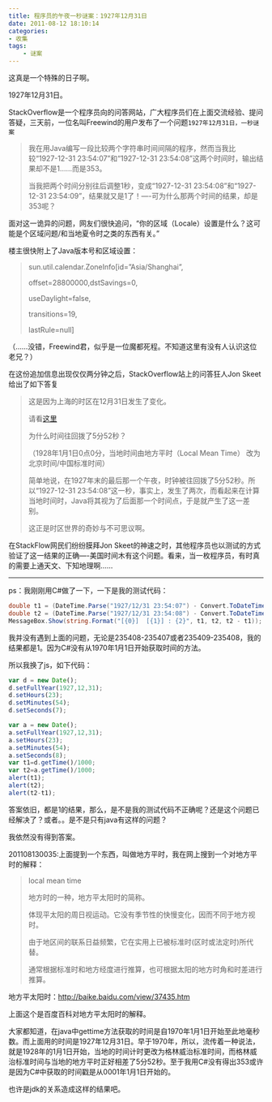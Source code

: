 ```yaml
---
title: 程序员的午夜一秒谜案：1927年12月31日
date: 2011-08-12 18:10:14
categories:
- 收集
tags:
    - 谜案
---
```


这真是一个特殊的日子啊。

1927年12月31日。

StackOverflow是一个程序员向的问答网站，广大程序员们在上面交流经验、提问答疑，三天前，一位名叫Freewind的用户发布了一个问题`1927年12月31日，一秒谜案`

> 我在用Java编写一段比较两个字符串时间间隔的程序，然而当我比较“1927-12-31 23:54:07”和“1927-12-31 23:54:08”这两个时间时，输出结果却不是1……而是353。
>
> 当我把两个时间分别往后调整1秒，变成“1927-12-31 23:54:08”和“1927-12-31 23:54:09”，结果就又是1了！—-可为什么那两个时间的结果，却是353呢？

面对这一诡异的问题，网友们很快追问，“你的区域（Locale）设置是什么？这可能是个区域问题/和当地夏令时之类的东西有关。”

楼主很快附上了Java版本号和区域设置：


> sun.util.calendar.ZoneInfo[id=”Asia/Shanghai”,
>
> offset=28800000,dstSavings=0,
>
> useDaylight=false,
>
> transitions=19,
>
> lastRule=null]

（……没错，Freewind君，似乎是一位魔都死程。不知道这里有没有人认识这位老兄？）

在这份追加信息出现仅仅两分钟之后，StackOverflow站上的问答狂人Jon Skeet给出了如下答复

> 这是因为上海的时区在12月31日发生了变化。
>
> 请看[这里](https://www.timeanddate.com/time/change/china/shanghai?year=1927)
>
> 为什么时间往回拨了5分52秒？
>
> （1928年1月1日0点0分，当地时间由地方平时（Local Mean Time） 改为北京时间/中国标准时间）
>
> 简单地说，在1927年末的最后那一个午夜，时钟被往回拨了5分52秒。所以“1927-12-31 23:54:08”这一秒，事实上，发生了两次，而看起来在计算当地时间时，Java将其视为了后面那一个时间点，于是就产生了这一差别。
>
> 这正是时区世界的奇妙与不可思议啊。

在StackFlow网民们纷纷膜拜Jon Skeet的神速之时，其他程序员也以测试的方式验证了这一结果的正确—-美国时间木有这个问题。看来，当一枚程序员，有时真的需要上通天文、下知地理啊……

----

ps：我刚刚用C#做了一下，一下是我的测试代码：

``` csharp
double t1 = (DateTime.Parse("1927/12/31 23:54:07") - Convert.ToDateTime("1970/01/01 00:00:00")).TotalMilliseconds / 1000;// -8 * 3600;
double t2 = (DateTime.Parse("1927/12/31 23:54:08") - Convert.ToDateTime("1970/01/01 00:00:00")).TotalMilliseconds / 1000;// -8 * 3600;
MessageBox.Show(string.Format("[{0}]  [{1}] : {2}", t1, t2, t2 - t1));
```

我并没有遇到上面的问题，无论是235408-235407或者235409-235408，我的结果都是1。因为C#没有从1970年1月1日开始获取时间的方法。

所以我换了js，如下代码：

``` js
var d = new Date();
d.setFullYear(1927,12,31);
d.setHours(23);
d.setMinutes(54);
d.setSeconds(7);

var a = new Date();
a.setFullYear(1927,12,31);
a.setHours(23);
a.setMinutes(54);
a.setSeconds(8);
var t1=d.getTime()/1000;
var t2=a.getTime()/1000;
alert(t1);
alert(t2);
alert(t2-t1);
```

答案依旧，都是1的结果，那么，是不是我的测试代码不正确呢？还是这个问题已经解决了？或者。。是不是只有java有这样的问题？

我依然没有得到答案。

201108130035:上面提到一个东西，叫做地方平时，我在网上搜到一个对地方平时的解释：

> local mean time
> 
> 地方时的一种，地方平太阳时的简称。
> 
> 体现平太阳的周日视运动。它没有季节性的快慢变化，因而不同于地方视时。
> 
> 由于地区间的联系日益频繁，它在实用上已被标准时(区时或法定时)所代替。
> 
> 通常根据标准时和地方经度进行推算，也可根据太阳的地方时角和时差进行推算。

地方平太阳时：http://baike.baidu.com/view/37435.htm

上面这个是百度百科对地方平太阳时的解释。

大家都知道，在java中gettime方法获取的时间是自1970年1月1日开始至此地毫秒数。而上面用的时间是1927年12月31日。早于1970年，所以，流传着一种说法，就是1928年的1月1日开始，当地的时间计时更改为格林威治标准时间，而格林威治标准时间与当地的地方平时正好相差了5分52秒。至于我用C#没有得出353或许是因为C#中获取的时间戳是从0001年1月1日开始的。

也许是jdk的关系造成这样的结果吧。